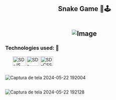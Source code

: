 <h2 align="center"> Snake Game 🐍🕹️

 <br>  ![Image](https://github.com/user-attachments/assets/931435db-e91b-46a3-bd59-ad82e4cfac10)
 

</h2> 
<h3>Technologies used: 🔧</h3> 
<ul>
  <img align="center" alt="SD-JS" height="30" width="40" src="https://cdn.jsdelivr.net/gh/devicons/devicon@latest/icons/javascript/javascript-original.svg">
  <img align="center" alt="SD-HTML" height="30" width="40" src="https://cdn.jsdelivr.net/gh/devicons/devicon@latest/icons/html5/html5-original.svg">
  <img align="center" alt="SD-CSS" height="30" width="40" src="https://cdn.jsdelivr.net/gh/devicons/devicon@latest/icons/css3/css3-original.svg">
</ul>

<h2 align="center"></h2>

![Captura de tela 2024-05-22 192004](https://github.com/SandynellyDiniz/snake-game/assets/160080540/4215cf18-0136-496d-91f6-0654a97b1de0)

<h2 align="center"></h2>

![Captura de tela 2024-05-22 192128](https://github.com/SandynellyDiniz/snake-game/assets/160080540/e5e83c9a-f235-4a21-ac01-322844b14fa7)

